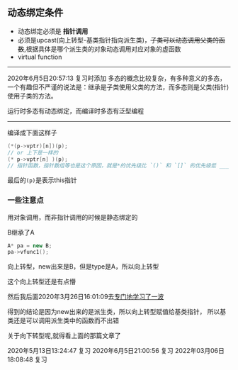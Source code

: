 ## 动态绑定条件
- 动态绑定必须是 **指针调用**
- 必须是upcast(向上转型-基类指针指向派生类)，~~子类可以动态调用父类的函数~~,根据具体是哪个派生类的对象动态调用对应对象的虚函数
- virtual function

---
2020年6月5日20:57:13 复习时添加
多态的概念比较复杂，有多种意义的多态，一个有趣但不严谨的说法是：继承是子类使用父类的方法，而多态则是父类(指针)使用子类的方法。

运行时多态有动态绑定，而编译时多态有泛型编程

---

编译成下面这样子
```cpp
(*(p->vptr)[n])(p);
// or 上下是一样的
(* p->vptr[n] )(p);
// 指针函数，指针数组等也是这个原因，就是*的优先级比 `()` 和 `[]` 的优先级低 ___ 2020年6月5日20:59:13 复习时添加
```

最后的`(p)`是表示this指针

### 一些注意点

用对象调用，而非指针调用的时候是静态绑定的

B继承了A
```cpp
A* pa = new B;
pa->vfunc1();
```
向上转型，new出来是B，但是type是A，所以向上转型

这个向上转型还是有点懵

然后我后面2020年3月26日16:01:09去[专门地学习了一波](https://blog.csdn.net/neve_give_up_dan/article/details/105121373)

得到的结论是因为new出来的是派生类，所以向上转型赋值给基类指针，
所以基类还是可以调用派生类中的函数而不出错

关于向下转型呢,就得看上面的那篇文章了


2020年5月13日13:24:47 复习
2020年6月5日21:00:56 复习
2022年03月06日18:08:48 复习